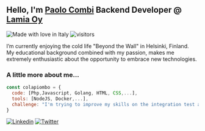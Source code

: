 ## Hello, I'm [Paolo Combi](https://combi.li) Backend Developer @ [Lamia Oy](https://lamia.fi/)

![Made with love in Italy](https://madewithlove.now.sh/it?heart=true&colorB=%23007fff)
![visitors](https://visitor-badge.glitch.me/badge?page_id=colapiombo/colapiombo)  

I’m currently enjoying the cold life "Beyond the Wall" in Helsinki, Finland.  
My educational background combined with my passion, makes me extremely enthusiastic about the opportunity to embrace new technologies.

### A little more about me... 

```javascript
const colapiombo = {
  code: [Php,Javascript, Golang, HTML, CSS,...],
  tools: [NodeJS, Docker,...],
  challenge: "I'm trying to improve my skills on the integration test and Golang skills"
}
```

[![Linkedin](https://img.shields.io/badge/-LinkedIn-blue?style=flat&logo=Linkedin&logoColor=white&link=https://www.linkedin.com/in/paolocombi/)](https://www.linkedin.com/in/paolocombi/)
[![Twitter](https://img.shields.io/badge/-Twitter-blue?style=flat&logo=Twitter&logoColor=white&link=https://twitter.com/colapiombo/)](https://twitter.com/colapiombo/)

